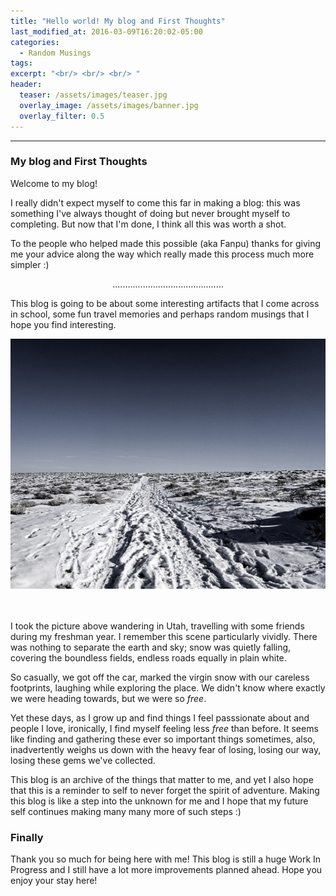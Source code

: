 ```yaml
---
title: "Hello world! My blog and First Thoughts"
last_modified_at: 2016-03-09T16:20:02-05:00
categories:
  - Random Musings
tags:
excerpt: "<br/> <br/> <br/> "
header:
  teaser: /assets/images/teaser.jpg
  overlay_image: /assets/images/banner.jpg
  overlay_filter: 0.5
---
```



---


### My blog and First Thoughts


Welcome to my blog!


I really didn't expect myself to come this far in making a blog: this was something I've always thought of doing but never brought myself to completing. But now that I'm done, I think all this was worth a shot. 

To the people who helped made this possible (aka Fanpu) thanks for giving me your advice along the way which really made this process much more simpler :) 
<center>............................................</center>
<p></p>

This blog is going to be about some interesting artifacts that I come across in school, some fun travel memories and perhaps random musings that I hope you find interesting. 

<center><img src="/assets/images/post0.jpg" width=600 height=400></center>

<br/>
<br/>


I took the picture above wandering in Utah, travelling with some friends during my freshman year. I remember this scene particularly vividly. There was nothing to separate the earth and sky; snow was quietly falling, covering the boundless fields, endless roads equally in plain white. 

So casually, we got off the car, marked the virgin snow with our careless footprints, laughing while exploring the place. We didn't know where exactly we were heading towards, but we were so *free*. 


Yet these days, as I grow up and find things I feel passsionate about and people I love, ironically, I find myself feeling less *free* than before. It seems like finding and gathering these ever so important things sometimes, also, inadvertently weighs us down with the heavy fear of losing, losing our way,  losing these gems we've collected. 

This blog is an archive of the things that matter to me, and yet I also hope that this is a reminder to self to never forget the spirit of adventure. Making this blog is like a step into the unknown for me and I hope that my future self continues making many many more of such steps :)  


### Finally

Thank you so much for being here with me! This blog is still a huge Work In Progress and I still have a lot more improvements planned ahead. Hope you enjoy your stay here! 
